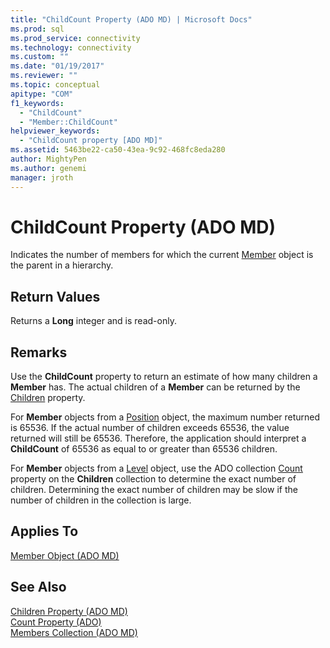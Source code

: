 ```yaml
---
title: "ChildCount Property (ADO MD) | Microsoft Docs"
ms.prod: sql
ms.prod_service: connectivity
ms.technology: connectivity
ms.custom: ""
ms.date: "01/19/2017"
ms.reviewer: ""
ms.topic: conceptual
apitype: "COM"
f1_keywords: 
  - "ChildCount"
  - "Member::ChildCount"
helpviewer_keywords: 
  - "ChildCount property [ADO MD]"
ms.assetid: 5463be22-ca50-43ea-9c92-468fc8eda280
author: MightyPen
ms.author: genemi
manager: jroth
---
```

# ChildCount Property (ADO MD)
Indicates the number of members for which the current [Member](../../../ado/reference/ado-md-api/member-object-ado-md.md) object is the parent in a hierarchy.  
  
## Return Values  
 Returns a **Long** integer and is read-only.  
  
## Remarks  
 Use the **ChildCount** property to return an estimate of how many children a **Member** has. The actual children of a **Member** can be returned by the [Children](../../../ado/reference/ado-md-api/children-property-ado-md.md) property.  
  
 For **Member** objects from a [Position](../../../ado/reference/ado-md-api/position-object-ado-md.md) object, the maximum number returned is 65536. If the actual number of children exceeds 65536, the value returned will still be 65536. Therefore, the application should interpret a **ChildCount** of 65536 as equal to or greater than 65536 children.  
  
 For **Member** objects from a [Level](../../../ado/reference/ado-md-api/level-object-ado-md.md) object, use the ADO collection [Count](../../../ado/reference/ado-api/count-property-ado.md) property on the **Children** collection to determine the exact number of children. Determining the exact number of children may be slow if the number of children in the collection is large.  
  
## Applies To  
 [Member Object (ADO MD)](../../../ado/reference/ado-md-api/member-object-ado-md.md)  
  
## See Also  
 [Children Property (ADO MD)](../../../ado/reference/ado-md-api/children-property-ado-md.md)   
 [Count Property (ADO)](../../../ado/reference/ado-api/count-property-ado.md)   
 [Members Collection (ADO MD)](../../../ado/reference/ado-md-api/members-collection-ado-md.md)

